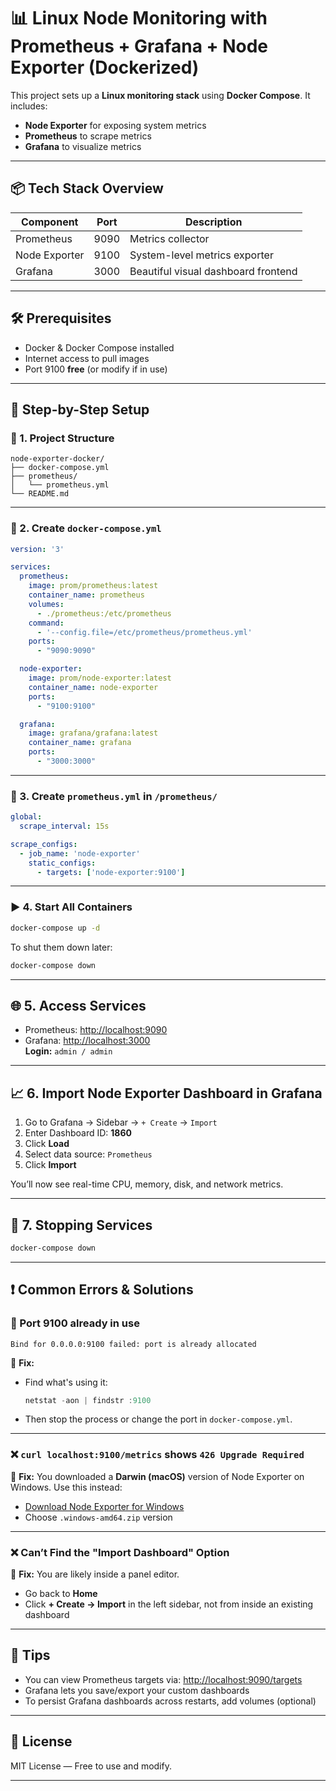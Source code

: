 # 📊 Linux Node Monitoring with Prometheus + Grafana + Node Exporter (Dockerized)

This project sets up a **Linux monitoring stack** using **Docker Compose**. It includes:
- **Node Exporter** for exposing system metrics
- **Prometheus** to scrape metrics
- **Grafana** to visualize metrics

---

## 📦 Tech Stack Overview

| Component     | Port  | Description                          |
|---------------|-------|--------------------------------------|
| Prometheus    | 9090  | Metrics collector                    |
| Node Exporter | 9100  | System-level metrics exporter        |
| Grafana       | 3000  | Beautiful visual dashboard frontend  |

---

## 🛠️ Prerequisites

- Docker & Docker Compose installed
- Internet access to pull images
- Port 9100 **free** (or modify if in use)

---

## 🧾 Step-by-Step Setup

### 📁 1. Project Structure

```
node-exporter-docker/
├── docker-compose.yml
├── prometheus/
│   └── prometheus.yml
└── README.md
```

---

### 🧩 2. Create `docker-compose.yml`

```yaml
version: '3'

services:
  prometheus:
    image: prom/prometheus:latest
    container_name: prometheus
    volumes:
      - ./prometheus:/etc/prometheus
    command:
      - '--config.file=/etc/prometheus/prometheus.yml'
    ports:
      - "9090:9090"

  node-exporter:
    image: prom/node-exporter:latest
    container_name: node-exporter
    ports:
      - "9100:9100"

  grafana:
    image: grafana/grafana:latest
    container_name: grafana
    ports:
      - "3000:3000"
```

---

### 📝 3. Create `prometheus.yml` in `/prometheus/`

```yaml
global:
  scrape_interval: 15s

scrape_configs:
  - job_name: 'node-exporter'
    static_configs:
      - targets: ['node-exporter:9100']
```

---

### ▶️ 4. Start All Containers

```bash
docker-compose up -d
```

To shut them down later:

```bash
docker-compose down
```

---

## 🌐 5. Access Services

- Prometheus: [http://localhost:9090](http://localhost:9090)
- Grafana: [http://localhost:3000](http://localhost:3000)  
  **Login:** `admin / admin`

---

## 📈 6. Import Node Exporter Dashboard in Grafana

1. Go to Grafana → Sidebar → `+ Create` → `Import`
2. Enter Dashboard ID: **1860**
3. Click **Load**
4. Select data source: `Prometheus`
5. Click **Import**

You’ll now see real-time CPU, memory, disk, and network metrics.

---

## 🧼 7. Stopping Services

```bash
docker-compose down
```

---

## ❗ Common Errors & Solutions

### 🔴 Port 9100 already in use

```
Bind for 0.0.0.0:9100 failed: port is already allocated
```

🔧 **Fix:**
- Find what's using it:
  ```powershell
  netstat -aon | findstr :9100
  ```
- Then stop the process or change the port in `docker-compose.yml`.

---

### ❌ `curl localhost:9100/metrics` shows `426 Upgrade Required`

🔧 **Fix:**
You downloaded a **Darwin (macOS)** version of Node Exporter on Windows. Use this instead:
- [Download Node Exporter for Windows](https://prometheus.io/download/#node_exporter)
- Choose `.windows-amd64.zip` version

---

### ❌ Can’t Find the "Import Dashboard" Option

🔧 **Fix:**
You are likely inside a panel editor.  
- Go back to **Home**
- Click **+ Create → Import** in the left sidebar, not from inside an existing dashboard

---

## 🧠 Tips

- You can view Prometheus targets via: [http://localhost:9090/targets](http://localhost:9090/targets)
- Grafana lets you save/export your custom dashboards
- To persist Grafana dashboards across restarts, add volumes (optional)

---

## 📄 License

MIT License — Free to use and modify.

---

